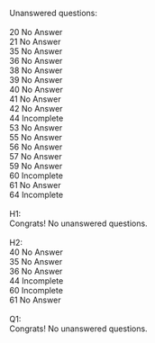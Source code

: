 Unanswered questions:<br /><br />20 No Answer<br />21 No Answer<br />35 No Answer<br />36 No Answer<br />38 No Answer<br />39 No Answer<br />40 No Answer<br />41 No Answer<br />42 No Answer<br />44 Incomplete<br />53 No Answer<br />55 No Answer<br />56 No Answer<br />57 No Answer<br />59 No Answer<br />60 Incomplete<br />61 No Answer<br />64 Incomplete<br /><br />H1:<br />Congrats! No unanswered questions.<br /><br />H2:<br />40 No Answer<br />35 No Answer<br />36 No Answer<br />44 Incomplete<br />60 Incomplete<br />61 No Answer<br /><br />Q1:<br />Congrats! No unanswered questions.<br /><br />